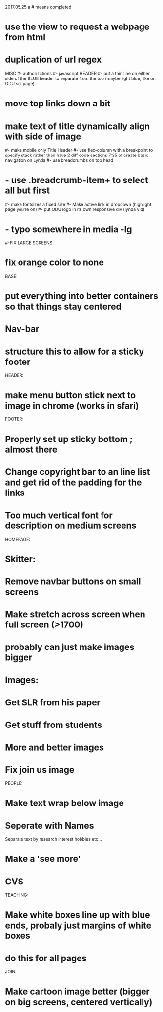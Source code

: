 2017.05.25
a # means completed
# use the view to request a webpage from html
# duplication of url regex
MISC
#- authorizations
#- javascript
HEADER
#- put a thin line on either side of the BLUE header to separate from the top (maybe light blue, like on ODU sci page)
# move top links down a bit
# make text of title dynamically align with side of image
#- make mobile only Title Header
#- use flex-column with a breakpoint to specify stack rather than have 2 diff code sections 7:35 of create basic navigation on Lynda
#- use breadcrumbs on top head
#	- use .breadcrumb-item+ to select all but first
#- make fontsizes a fixed size
#- Make active link in dropdown (highlight page you’re on)
#- put ODU logo in its own responsive div (lynda vid)

# - typo somewhere in media -lg
#-FIX LARGE SCREENS
# fix orange color to none

BASE:
# put everything into better containers so that things stay centered
# Nav-bar
# structure this to allow for a sticky footer
HEADER:
# make menu button stick next to image in chrome (works in sfari)
FOOTER:
#  Properly set up sticky bottom ; almost there
#   Change copyright bar to an line list and get rid of the padding for the links
#   Too much vertical font for description on medium screens

HOMEPAGE:
#	Skitter:
#		Remove navbar buttons on small screens
#		Make stretch across screen when full screen (>1700)
#			probably can just make images bigger
#		Images:
#			Get SLR from his paper
#			Get stuff from students
#			More and better images
#			Fix join us image
PEOPLE:
# Make text wrap below image
# Seperate with Names
  Separate text by research interest hobbies etc...
# Make a 'see more'
# CVS
TEACHING:
# Make white boxes line up with blue ends, probaly just margins of white boxes
# do this for all pages
JOIN:
# Make cartoon image better (bigger on big screens, centered vertically)
